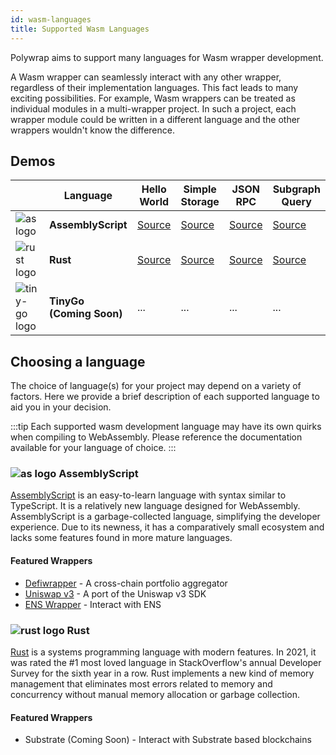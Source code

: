 ```yaml
---
id: wasm-languages
title: Supported Wasm Languages
---
```


Polywrap aims to support many languages for Wasm wrapper development.

A Wasm wrapper can seamlessly interact with any other wrapper, regardless of their implementation languages. This fact leads to many exciting possibilities. For example, Wasm wrappers can be treated as individual modules in a multi-wrapper project. In such a project, each wrapper module could be written in a different language and the other wrappers wouldn't know the difference.

## Demos
| | Language | Hello World | Simple Storage | JSON RPC | Subgraph Query |
|-|-|-|-|-|-|
| ![as logo] | **AssemblyScript** | [Source][as hello-world] | [Source][as json-rpc] | [Source][as simple-storage] | [Source][as subgraph-query] |
| ![rust logo] | **Rust** | [Source][rust hello-world] | [Source][rust json-rpc] | [Source][rust simple-storage] | [Source][rust subgraph-query] |
| ![tiny-go logo] | **TinyGo (Coming Soon)** | ... | ... | ... | ... |

[as logo]: /img/lang-logos/as.svg
[as link]: #assemblyscript
[as hello-world]: https://github.com/polywrap/demos/tree/main/hello-world/wrapper/assemblyscript
[as json-rpc]: https://github.com/polywrap/demos/tree/main/json-rpc/wrapper/assemblyscript
[as simple-storage]: https://github.com/polywrap/demos/tree/main/simple-storage/wrapper/assemblyscript
[as subgraph-query]: https://github.com/polywrap/demos/tree/main/subgraph-query/wrapper/assemblyscript
[as docs]: https://www.assemblyscript.org/introduction.html

[rust logo]: /img/lang-logos/rust.svg
[rust link]: #rust
[rust hello-world]: https://github.com/polywrap/demos/tree/main/hello-world/wrapper/rust
[rust json-rpc]: https://github.com/polywrap/demos/tree/main/json-rpc/wrapper/rust
[rust simple-storage]: https://github.com/polywrap/demos/tree/main/simple-storage/wrapper/rust
[rust subgraph-query]: https://github.com/polywrap/demos/tree/main/subgraph-query/wrapper/rust
[rust docs]: https://www.rust-lang.org/learn

[tiny-go logo]: /img/lang-logos/go.svg

## Choosing a language

The choice of language(s) for your project may depend on a variety of factors. Here we provide a brief description of each supported language to aid you in your decision.

:::tip
Each supported wasm development language may have its own quirks when compiling to WebAssembly. Please reference the documentation available for your language of choice.
:::

### ![as logo] AssemblyScript

[AssemblyScript](https://www.assemblyscript.org/) is an easy-to-learn language with syntax similar to TypeScript. It is a relatively new language designed for WebAssembly.  AssemblyScript is a garbage-collected language, simplifying the developer experience. Due to its newness, it has a comparatively small ecosystem and lacks some features found in more mature languages.

#### Featured Wrappers

- [Defiwrapper][Defiwrapper] - A cross-chain portfolio aggregator
- [Uniswap v3][Uniswap v3] - A port of the Uniswap v3 SDK
- [ENS Wrapper][ENS Wrapper] - Interact with ENS

[Defiwrapper]: https://github.com/defiwrapper/defiwrapper
[Uniswap v3]: https://github.com/polywrap/integrations/tree/main/protocol/ethereum/uniswapv3/wrapper
[ENS Wrapper]: https://github.com/polywrap/integrations/tree/main/protocol/ethereum/ens/wrapper

### ![rust logo] Rust

[Rust](https://www.rust-lang.org/) is a systems programming language with modern features. In 2021, it was rated the #1 most loved language in StackOverflow's annual Developer Survey for the sixth year in a row. Rust implements a new kind of memory management that eliminates most errors related to memory and concurrency without manual memory allocation or garbage collection.

#### Featured Wrappers

- Substrate (Coming Soon) - Interact with Substrate based blockchains
